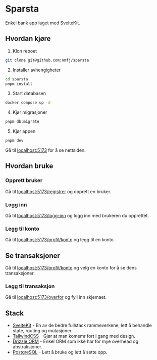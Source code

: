 # Sparsta

Enkel bank app laget med SvelteKit.

## Hvordan kjøre

1. Klon repoet

```bash
git clone git@github.com:omfj/sparsta
```

2. Installer avhengigheter

```bash
cd sparsta
pnpm install
```

3. Start databasen

```bash
docker compose up -d
```

4. Kjør migrasjoner

```bash
pnpm db:migrate
```

5. Kjør appen

```bash
pnpm dev
```

Gå til [localhost:5173](http://localhost:5173) for å se nettsiden.

## Hvordan bruke

### Opprett bruker

Gå til [localhost:5173/registrer](http://localhost:5173/registrer) og opprett en bruker.

### Logg inn

Gå til [localhost:5173/logg-inn](http://localhost:5173/logg-inn) og logg inn med brukeren du opprettet.

### Legg til konto

Gå til [localhost:5173/profil/konto](http://localhost:5173/profil) og legg til en konto.

## Se transaksjoner

Gå til [localhost:5173/profil/konto](http://localhost:5173/profil) og velg en konto for å se dens transaksjoner.

### Legg til transaksjon

Gå til [localhost:5173/overfor](http://localhost:5173/overfor) og fyll inn skjemaet.

## Stack

- [SvelteKit](https://kit.svelte.dev/) - En av de bedre fullstack rammeverkene, lett å behandle state, routing og mutasjoner.
- [TailwindCSS](https://tailwindcss.com/) - Gjør at man komemr fort i gang med design.
- [Drizzle ORM](https://orm.drizzle.team/) - Enkel ORM som ikke har for mye overhead og abstraksjoner.
- [PostgreSQL](https://www.postgresql.org/) - Lett å bruke og lett å sette opp.
